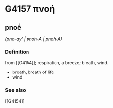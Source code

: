 # G4157 πνοή

## pnoḗ

_(pno-ay' | pnoh-A | pnoh-A)_

### Definition

from [[G4154]]; respiration, a breeze; breath, wind.

- breath, breath of life
- wind

### See also

[[G4154]]

